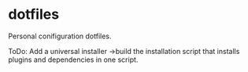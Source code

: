 # dotfiles

Personal conifiguration dotfiles. 

ToDo:
Add a universal installer ->build the installation script that installs plugins and dependencies in one script. 
